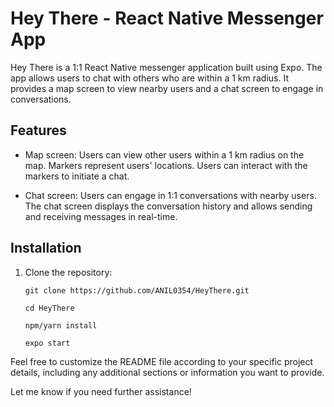 # Hey There - React Native Messenger App

Hey There is a 1:1 React Native messenger application built using Expo. The app allows users to chat with others who are within a 1 km radius. It provides a map screen to view nearby users and a chat screen to engage in conversations.

## Features

- Map screen: Users can view other users within a 1 km radius on the map. Markers represent users' locations. Users can interact with the markers to initiate a chat.

- Chat screen: Users can engage in 1:1 conversations with nearby users. The chat screen displays the conversation history and allows sending and receiving messages in real-time.

## Installation

1. Clone the repository:

   ```shell
   git clone https://github.com/ANIL0354/HeyThere.git

   cd HeyThere

   npm/yarn install

   expo start

Feel free to customize the README file according to your specific project details, including any additional sections or information you want to provide.

Let me know if you need further assistance!



